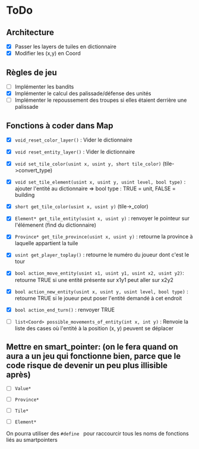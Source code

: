 # ToDo

## Architecture

- [x] Passer les layers de tuiles en dictionnaire
- [x] Modifier les (x,y) en Coord

## Règles de jeu

- [ ] Implémenter les bandits
- [x] Implémenter le calcul des palissade/défense des unités
- [ ] Implémenter le repoussement des troupes si elles étaient derrière une palissade

## Fonctions à coder dans Map

- [x] `void_reset_color_layer()` : Vider le dictionnaire
- [x] `void reset_entity_layer()` : Vider le dictionnaire
- [x] `void set_tile_color(usint x, usint y, short tile_color)` (tile->convert_type)
- [x] `void set_tile_element(usint x, usint y, usint level, bool type)` : ajouter l'entité au dictionnaire
=> bool type : TRUE = unit, FALSE = building
- [x] `short get_tile_color(usint x, usint y)` (tile->_color)
- [x] `Element* get_tile_entity(usint x, usint y)` : renvoyer le pointeur sur l'élémenent (find du dictionnaire)
- [x] `Province* get_tile_province(usint x, usint y)` : retourne la province à laquelle appartient la tuile
- [x] `usint get_player_toplay()` : retourne le numéro du joueur dont c'est le tour
- [x] `bool action_move_entity(usint x1, usint y1, usint x2, usint y2)`: retourne TRUE si une entité présente sur x1y1 peut aller sur x2y2
- [x] `bool action_new_entity(usint x, usint y, usint level, bool type)` : retourne TRUE si le joueur peut poser l'entité demandé à cet endroit
- [x] `bool action_end_turn()` : renvoyer TRUE
- [ ] `list<Coord> possible_movements_of_entity(int x, int y)` : Renvoie la liste des cases où l'entité à la position (x, y) peuvent se déplacer


## Mettre en smart_pointer: (on le fera quand on aura a un jeu qui fonctionne bien, parce que le code risque de devenir un peu plus illisible après)

- [ ] `Value*`
- [ ] `Province*`
- [ ] `Tile*`
- [ ] `Element*`


On pourra utiliser des `#define ` pour raccourcir tous les noms de fonctions liés au smartpointers
